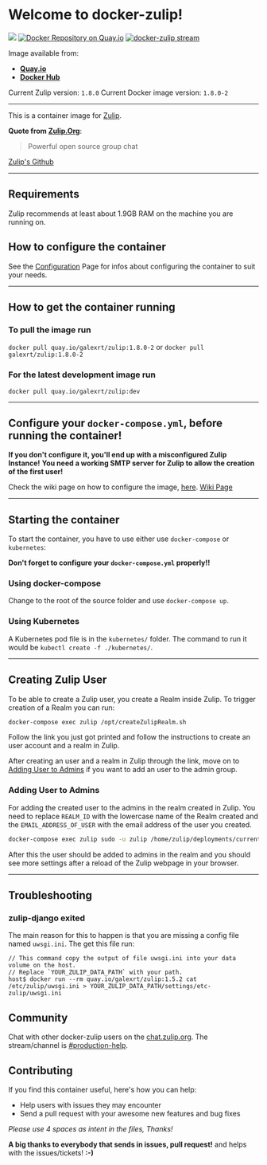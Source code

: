 # Welcome to docker-zulip!

[![](https://images.microbadger.com/badges/image/galexrt/zulip.svg)](https://microbadger.com/images/galexrt/zulip "Get your own image badge on microbadger.com")
[![Docker Repository on Quay.io](https://quay.io/repository/galexrt/zulip/status "Docker Repository on Quay.io")](https://quay.io/repository/galexrt/zulip)
[![**docker-zulip** stream](https://img.shields.io/badge/zulip-join_chat-brightgreen.svg)](https://chat.zulip.org/#narrow/stream/backend/topic/docker)

Image available from:
* [**Quay.io**](https://quay.io/repository/galexrt/zulip)
* [**Docker Hub**](https://hub.docker.com/r/galexrt/zulip)

Current Zulip version: `1.8.0`
Current Docker image version: `1.8.0-2`

***

This is a container image for [Zulip](https://zulip.org).

**Quote from [Zulip.Org](https://zulip.org)**:
> Powerful open source group chat

[Zulip's Github](https://github.com/zulip/zulip)

***

## Requirements
Zulip recommends at least about 1.9GB RAM on the machine you are running on.

## How to configure the container

See the [Configuration](https://github.com/Galexrt/docker-zulip/wiki/Configuration) Page for infos about configuring the container to suit your needs.

***

## How to get the container running
### To pull the image run
`docker pull quay.io/galexrt/zulip:1.8.0-2`
or
`docker pull galexrt/zulip:1.8.0-2`

### For the latest development image run
`docker pull quay.io/galexrt/zulip:dev`

***

## **Configure your `docker-compose.yml`, before running the container!**
**If you don't configure it, you'll end up with a misconfigured Zulip Instance!**
**You need a working SMTP server for  Zulip to allow the creation of the first user!**

Check the wiki page on how to configure the image, [here](https://github.com/galexrt/docker-zulip/wiki/Configuration). [Wiki Page](https://github.com/galexrt/docker-zulip/wiki/Configuration)

***

## Starting the container
To start the container, you have to use either use `docker-compose` or `kubernetes`:

**Don't forget to configure your `docker-compose.yml` properly!!**

### Using docker-compose
Change to the root of the source folder and use `docker-compose up`.

### Using Kubernetes
A Kubernetes pod file is in the `kubernetes/` folder. The command to run it would be `kubectl create -f ./kubernetes/`.

***

## Creating Zulip User
To be able to create a Zulip user, you create a Realm inside Zulip.
To trigger creation of a Realm you can run:
```bash
docker-compose exec zulip /opt/createZulipRealm.sh
```
Follow the link you just got printed and follow the instructions to create an user account and a realm in Zulip.

After creating an user and a realm in Zulip through the link, move on to [Adding User to Admins](#Adding-User-to-Admins) if you want to add an user to the admin group.

### Adding User to Admins
For adding the created user to the admins in the realm created in Zulip.
You need to replace `REALM_ID` with the lowercase name of the Realm created and the `EMAIL_ADDRESS_OF_USER` with the email address of the user you created.
```bash
docker-compose exec zulip sudo -u zulip /home/zulip/deployments/current/manage.py knight -f -r REALM_ID EMAIL_ADDRESS_OF_USER
```
After this the user should be added to admins in the realm and you should see more settings after a reload of the Zulip webpage in your browser.

***

## Troubleshooting
### zulip-django exited
The main reason for this to happen is that you are missing a config file named `uwsgi.ini`.
The get this file run:
```
// This command copy the output of file uwsgi.ini into your data volume on the host.
// Replace `YOUR_ZULIP_DATA_PATH` with your path.
host$ docker run --rm quay.io/galexrt/zulip:1.5.2 cat /etc/zulip/uwsgi.ini > YOUR_ZULIP_DATA_PATH/settings/etc-zulip/uwsgi.ini
```

## Community
Chat with other docker-zulip users on the [chat.zulip.org](https://chat.zulip.org/). The stream/channel is [#production-help](https://chat.zulip.org/#narrow/stream/31-production-help).

## Contributing

If you find this container useful, here's how you can help:

* Help users with issues they may encounter
* Send a pull request with your awesome new features and bug fixes

_Please use 4 spaces as intent in the files, Thanks!_

**A big thanks to everybody that sends in issues, pull request!** and helps with the issues/tickets! **:-)**
